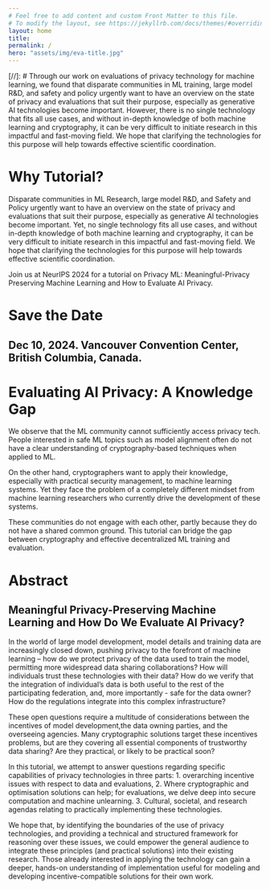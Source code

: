 ```yaml
---
# Feel free to add content and custom Front Matter to this file.
# To modify the layout, see https://jekyllrb.com/docs/themes/#overriding-theme-defaults
layout: home
title:
permalink: /
hero: "assets/img/eva-title.jpg"
---
```

[//]: # Through our work on evaluations of privacy technology for machine learning, we found that disparate communities in ML training, large model R&D, and safety and policy urgently want to have an overview on the state of privacy and evaluations that suit their purpose, especially as generative AI technologies become important. However, there is no single technology that fits all use cases, and without in-depth knowledge of both machine learning and cryptography, it can be very difficult to initiate research in this impactful and fast-moving field. We hope that clarifying the technologies for this purpose will help towards effective scientific coordination.
# Why Tutorial?
Disparate communities in ML Research, large model R&D, and Safety and Policy urgently want to have an overview on the state of privacy and evaluations that suit their purpose, especially as generative AI technologies become important. Yet, no single technology fits all use cases, and without in-depth knowledge of both machine learning and cryptography, it can be very difficult to initiate research in this impactful and fast-moving field. We hope that clarifying the technologies for this purpose will help towards effective scientific coordination.

Join us at NeurIPS 2024 for a tutorial on Privacy ML: Meaningful-Privacy Preserving Machine Learning and How to Evaluate AI Privacy.

# Save the Date
## Dec 10, 2024. Vancouver Convention Center, British Columbia, Canada.

# Evaluating AI Privacy: A Knowledge Gap
We observe that the ML community cannot sufficiently access privacy tech. People interested in safe ML topics such as model alignment often do not have a clear understanding of cryptography-based techniques when applied to ML.

On the other hand, cryptographers want to apply their knowledge, especially with practical security management, to machine learning systems. Yet they face the problem of a completely different mindset from machine learning researchers who currently drive the development of these systems.

These communities do not engage with each other, partly because they do not have a shared common ground. This tutorial can bridge the gap between cryptography and effective decentralized ML training and evaluation.

# Abstract
## Meaningful Privacy-Preserving Machine Learning and How Do We Evaluate AI Privacy?
In the world of large model development, model details and training data are increasingly closed down, pushing privacy to the forefront of machine learning – how do we protect privacy of the data used to train the model, permitting more widespread data sharing collaborations? How will individuals trust these technologies with their data? How do we verify that the integration of individual’s data is both useful to the rest of the participating federation, and, more importantly - safe for the data owner? How do the regulations integrate into this complex infrastructure?

These open questions require a multitude of considerations between the incentives of model development,the  data owning parties, and the overseeing agencies. Many cryptographic solutions target these incentives problems, but  are they covering all essential components of trustworthy data sharing? Are they practical, or likely to be practical soon?

In this tutorial, we attempt to answer questions regarding specific capabilities of privacy technologies in three parts: 1. overarching incentive issues with respect to data and evaluations, 2. Where cryptographic and optimisation solutions can help; for evaluations, we delve deep into secure computation and machine unlearning. 3. Cultural, societal, and research agendas relating to practically implementing these technologies.

We hope that, by identifying the boundaries of the use of privacy technologies, and providing a technical and structured framework for reasoning over these issues, we could empower the general audience to integrate these principles (and practical solutions) into their existing research. Those already interested in applying the technology can gain a deeper, hands-on understanding of implementation useful for modeling and developing incentive-compatible solutions for their own work.